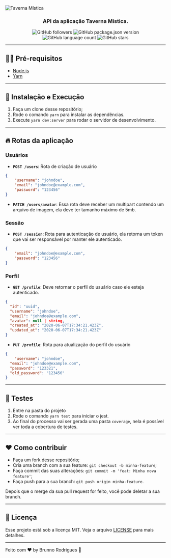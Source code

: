 <img alt="Taverna Mística" src="https://i.imgur.com/cLBhMLb.png)" />

<h3 align="center">
  API da aplicação Taverna Mística.
</h3>

<p align="center">
  <img alt="GitHub followers" src="https://img.shields.io/github/followers/bmonte?color=black&label=bmonte&style=flat-square">

  <img alt="GitHub package.json version" src="https://img.shields.io/github/package-json/v/bmonte/Taverna-Mistica?color=black&style=flat-square">

  <img alt="GitHub language count" src="https://img.shields.io/github/languages/count/bmonte/Taverna-Mistica?color=black&style=flat-square">

  <img alt="GitHub stars" src="https://img.shields.io/github/stars/bmonte/Taverna-Mistica?style=social">
</p>

---

## ✋🏻 Pré-requisitos

- [Node.js](https://nodejs.org/en/)
- [Yarn](https://yarnpkg.com/pt-BR/docs/install)

---

## 🚀 Instalação e Execução
1. Faça um clone desse repositório;
2. Rode o comando `yarn` para instalar as dependências.
3. Execute `yarn dev:server` para rodar o servidor de desenvolvimento.

---

## 🔥 Rotas da aplicação

### Usuários
- **`POST /users`**: Rota de criação de usuário
```json
{
	"username": "johndoe",
	"email": "johndoe@example.com",
	"password": "123456"
}
```
- **`PATCH /users/avatar`**: Essa rota deve receber um multipart contendo um arquivo de imagem, ela deve ter tamanho máximo de 5mb.

### Sessão
- **`POST /session`**: Rota para autenticação de usuário, ela retorna um token que vai ser responsável por manter ele autenticado.
```json
{
	"email": "johndoe@example.com",
	"password": "123456"
}
```

### Perfil
- **`GET /profile`**: Deve retornar o perfil do usuário caso ele esteja autenticado.
```json
{
  "id": "uuid",
  "username": "johndoe",
  "email": "johndoe@example.com",
  "avatar": null | string,
  "created_at": "2020-06-07T17:34:21.423Z",
  "updated_at": "2020-06-07T17:34:21.423Z"
}
```
- **`PUT /profile`**: Rota para atualização do perfil do usuário
```json
{
	"username": "johndoe",
  "email": "johndoe@example.com",
  "password": "123321",
  "old_password": "123456"
}
```

---

## 🧪 Testes

1. Entre na pasta do projeto
2. Rode o comando `yarn test` para iniciar o jest.
3. Ao final do processo vai ser gerada uma pasta `coverage`, nela é possível ver toda a cobertura de testes.

---

## ❤️ Como contribuir

- Faça um fork desse repositório;
- Cria uma branch com a sua feature: `git checkout -b minha-feature`;
- Faça commit das suas alterações: `git commit -m 'feat: Minha nova feature'`;
- Faça push para a sua branch: `git push origin minha-feature`.

Depois que o merge da sua pull request for feito, você pode deletar a sua branch.

---

## 📝 Licença

Esse projeto está sob a licença MIT. Veja o arquivo [LICENSE](LICENSE.md) para mais detalhes.

---

Feito com ❤️ by Brunno Rodrigues 👋

